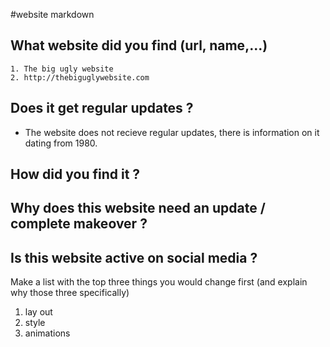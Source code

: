 #website markdown

## What website did you find (url, name,...)
    1. The big ugly website
    2. http://thebiguglywebsite.com


## Does it get regular updates ?
 * The website does not recieve regular updates, there is information on it dating from 1980.

## How did you find it ?
## Why does this website need an update / complete makeover ?
## Is this website active on social media ?
Make a list with the top three things you would change first (and explain why those three specifically)
1. lay out 
2. style 
3. animations 